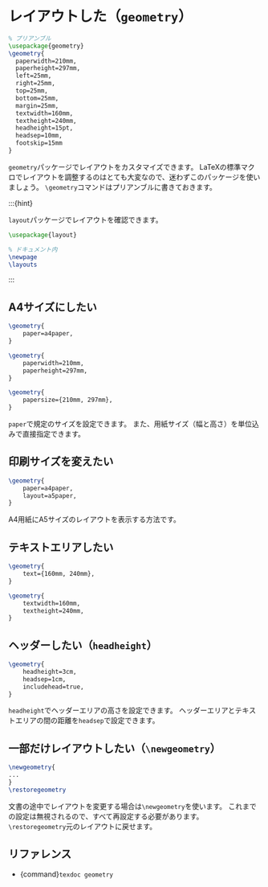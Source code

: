 # レイアウトした（``geometry``）

```latex
% プリアンブル
\usepackage{geometry}
\geometry{
  paperwidth=210mm,
  paperheight=297mm,
  left=25mm,
  right=25mm,
  top=25mm,
  bottom=25mm,
  margin=25mm,
  textwidth=160mm,
  textheight=240mm,
  headheight=15pt,
  headsep=10mm,
  footskip=15mm
}
```

``geometry``パッケージでレイアウトをカスタマイズできます。
LaTeXの標準マクロでレイアウトを調整するのはとても大変なので、迷わずこのパッケージを使いましょう。
``\geometry``コマンドはプリアンブルに書きておきます。

:::{hint}

``layout``パッケージでレイアウトを確認できます。

```latex
\usepackage{layout}

% ドキュメント内
\newpage
\layouts
```

:::

## A4サイズにしたい

```latex
\geometry{
    paper=a4paper,
}

\geometry{
    paperwidth=210mm,
    paperheight=297mm,
}

\geometry{
    papersize={210mm, 297mm},
}
```

``paper``で規定のサイズを設定できます。
また、用紙サイズ（幅と高さ）を単位込みで直接指定できます。

## 印刷サイズを変えたい

```latex
\geometry{
    paper=a4paper,
    layout=a5paper,
}
```

A4用紙にA5サイズのレイアウトを表示する方法です。

## テキストエリアしたい

```latex
\geometry{
    text={160mm, 240mm},
}

\geometry{
    textwidth=160mm,
    textheight=240mm,
}
```

## ヘッダーしたい（``headheight``）

```latex
\geometry{
    headheight=3cm,
    headsep=1cm,
    includehead=true,
}
```

``headheight``でヘッダーエリアの高さを設定できます。
ヘッダーエリアとテキストエリアの間の距離を``headsep``で設定できます。

## 一部だけレイアウトしたい（``\newgeometry``）

```latex
\newgeometry{
...
}
\restoregeometry
```

文書の途中でレイアウトを変更する場合は``\newgeometry``を使います。
これまでの設定は無視されるので、すべて再設定する必要があります。
``\restoregeometry``元のレイアウトに戻せます。

## リファレンス

- {command}`texdoc geometry`
